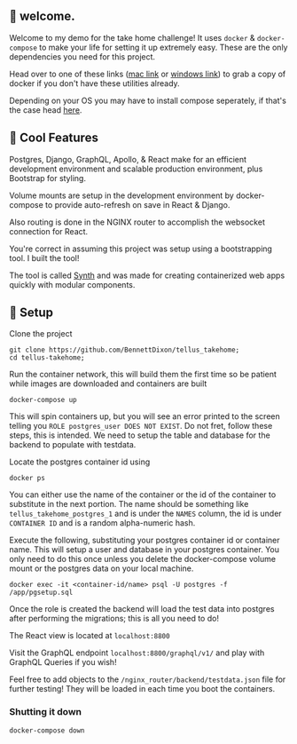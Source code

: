 ## :running: welcome.

Welcome to my demo for the take home challenge! It uses `docker` & `docker-compose` to make your life for setting it up extremely easy. These are the only dependencies you need for this project.

Head over to one of these links
([mac link](https://docs.docker.com/docker-for-mac/install/) or [windows link](https://docs.docker.com/docker-for-windows/install/)) to grab a copy of docker if you don't have these utilities already.

Depending on your OS you may have to install compose seperately, if that's the case head [here](https://docs.docker.com/compose/install/).

## :sparkler: Cool Features

Postgres, Django, GraphQL, Apollo, & React make for an efficient development environment and scalable production environment, plus Bootstrap for styling.

Volume mounts are setup in the development environment by docker-compose to provide auto-refresh on save in React & Django.

Also routing is done in the NGINX router to accomplish the websocket connection for React.

You're correct in assuming this project was setup using a bootstrapping tool. I built the tool!

The tool is called [Synth](https://github.com/bennettdixon/synth) and was made for creating containerized web apps quickly with modular components.

## :wrench: Setup

Clone the project

```
git clone https://github.com/BennettDixon/tellus_takehome;
cd tellus-takehome;
```

Run the container network, this will build them the first time so be patient while images are downloaded and containers are built

```
docker-compose up
```

This will spin containers up, but you will see an error printed to the screen telling you `ROLE postgres_user DOES NOT EXIST`. Do not fret, follow these steps, this is intended. We need to setup the table and database for the backend to populate with testdata.

Locate the postgres container id using

```
docker ps
```

You can either use the name of the container or the id of the container to substitute in the next portion. The name should be something like `tellus_takehome_postgres_1` and is under the `NAMES` column, the id is under `CONTAINER ID` and is a random alpha-numeric hash.

Execute the following, substituting your postgres container id or container name. This will setup a user and database in your postgres container. You only need to do this once unless you delete the docker-compose volume mount or the postgres data on your local machine.

```
docker exec -it <container-id/name> psql -U postgres -f /app/pgsetup.sql
```

Once the role is created the backend will load the test data into postgres after performing the migrations; this is all you need to do!

The React view is located at `localhost:8800`

Visit the GraphQL endpoint `localhost:8800/graphql/v1/` and play with GraphQL Queries if you wish!

Feel free to add objects to the `/nginx_router/backend/testdata.json` file for further testing! They will be loaded in each time you boot the containers.

### Shutting it down

```
docker-compose down
```
